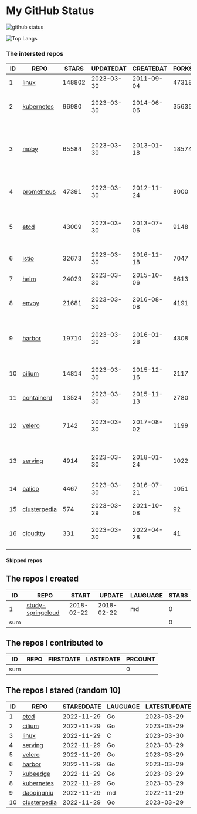 # My GitHub Status

<img src="https://github-readme-stats-1.yihong0618.vercel.app/api?username=daoqingniu&show_icons=true&&&hide_title=true&count_private=true" alt="github status" />

![Top Langs](https://github-readme-stats-1.yihong0618.vercel.app/api/top-langs/?username=daoqingniu&layout=compact)

<!--START_SECTION:github_repos-->
### The intersted repos
| ID |                              REPO                               | STARS  | UPDATEDAT  | CREATEDAT  | FORKSCOUNT |                                              DESCRIPTIONS                                              |
|----|-----------------------------------------------------------------|--------|------------|------------|------------|--------------------------------------------------------------------------------------------------------|
|  1 | [linux](https://github.com/torvalds/linux)                      | 148802 | 2023-03-30 | 2011-09-04 |      47318 | Linux kernel source tree                                                                               |
|  2 | [kubernetes](https://github.com/kubernetes/kubernetes)          |  96980 | 2023-03-30 | 2014-06-06 |      35635 | Production-Grade Container Scheduling and Management                                                   |
|  3 | [moby](https://github.com/moby/moby)                            |  65584 | 2023-03-30 | 2013-01-18 |      18574 | Moby Project - a collaborative project for the container ecosystem to assemble container-based systems |
|  4 | [prometheus](https://github.com/prometheus/prometheus)          |  47391 | 2023-03-30 | 2012-11-24 |       8000 | The Prometheus monitoring system and time series database.                                             |
|  5 | [etcd](https://github.com/etcd-io/etcd)                         |  43009 | 2023-03-30 | 2013-07-06 |       9148 | Distributed reliable key-value store for the most critical data of a distributed system                |
|  6 | [istio](https://github.com/istio/istio)                         |  32673 | 2023-03-30 | 2016-11-18 |       7047 | Connect, secure, control, and observe services.                                                        |
|  7 | [helm](https://github.com/helm/helm)                            |  24029 | 2023-03-30 | 2015-10-06 |       6613 | The Kubernetes Package Manager                                                                         |
|  8 | [envoy](https://github.com/envoyproxy/envoy)                    |  21681 | 2023-03-30 | 2016-08-08 |       4191 | Cloud-native high-performance edge/middle/service proxy                                                |
|  9 | [harbor](https://github.com/goharbor/harbor)                    |  19710 | 2023-03-30 | 2016-01-28 |       4308 | An open source trusted cloud native registry project that stores, signs, and scans content.            |
| 10 | [cilium](https://github.com/cilium/cilium)                      |  14814 | 2023-03-30 | 2015-12-16 |       2117 | eBPF-based Networking, Security, and Observability                                                     |
| 11 | [containerd](https://github.com/containerd/containerd)          |  13524 | 2023-03-30 | 2015-11-13 |       2780 | An open and reliable container runtime                                                                 |
| 12 | [velero](https://github.com/vmware-tanzu/velero)                |   7142 | 2023-03-30 | 2017-08-02 |       1199 | Backup and migrate Kubernetes applications and their persistent volumes                                |
| 13 | [serving](https://github.com/knative/serving)                   |   4914 | 2023-03-30 | 2018-01-24 |       1022 | Kubernetes-based, scale-to-zero, request-driven compute                                                |
| 14 | [calico](https://github.com/projectcalico/calico)               |   4467 | 2023-03-30 | 2016-07-21 |       1051 | Cloud native networking and network security                                                           |
| 15 | [clusterpedia](https://github.com/clusterpedia-io/clusterpedia) |    574 | 2023-03-29 | 2021-10-08 |         92 | The Encyclopedia of Kubernetes clusters                                                                |
| 16 | [cloudtty](https://github.com/cloudtty/cloudtty)                |    331 | 2023-03-30 | 2022-04-28 |         41 | A Friendly Kubernetes CloudShell (Web Terminal) !                                                      |



#### Skipped repos
<!--END_SECTION:github_repos-->

<!--START_SECTION:my_github-->
## The repos I created
| ID  |                                 REPO                                 |   START    |   UPDATE   | LAUGUAGE | STARS |
|-----|----------------------------------------------------------------------|------------|------------|----------|-------|
|   1 | [study-springcloud](https://github.com/daoqingniu/study-springcloud) | 2018-02-22 | 2018-02-22 | md       |     0 |
| sum |                                                                      |            |            |          |     0 |

## The repos I contributed to
| ID  | REPO | FIRSTDATE | LASTEDATE | PRCOUNT |
|-----|------|-----------|-----------|---------|
| sum |      |           |           |       0 |

## The repos I stared (random 10)
| ID |                              REPO                               | STAREDDATE | LAUGUAGE | LATESTUPDATE |
|----|-----------------------------------------------------------------|------------|----------|--------------|
|  1 | [etcd](https://github.com/etcd-io/etcd)                         | 2022-11-29 | Go       | 2023-03-29   |
|  2 | [cilium](https://github.com/cilium/cilium)                      | 2022-11-29 | Go       | 2023-03-29   |
|  3 | [linux](https://github.com/torvalds/linux)                      | 2022-11-29 | C        | 2023-03-30   |
|  4 | [serving](https://github.com/knative/serving)                   | 2022-11-29 | Go       | 2023-03-29   |
|  5 | [velero](https://github.com/vmware-tanzu/velero)                | 2022-11-29 | Go       | 2023-03-29   |
|  6 | [harbor](https://github.com/goharbor/harbor)                    | 2022-11-29 | Go       | 2023-03-29   |
|  7 | [kubeedge](https://github.com/kubeedge/kubeedge)                | 2022-11-29 | Go       | 2023-03-29   |
|  8 | [kubernetes](https://github.com/kubernetes/kubernetes)          | 2022-11-29 | Go       | 2023-03-29   |
|  9 | [daoqingniu](https://github.com/daoqingniu/daoqingniu)          | 2022-11-29 | md       | 2022-11-29   |
| 10 | [clusterpedia](https://github.com/clusterpedia-io/clusterpedia) | 2022-11-29 | Go       | 2023-03-29   |

<!--END_SECTION:my_github-->
